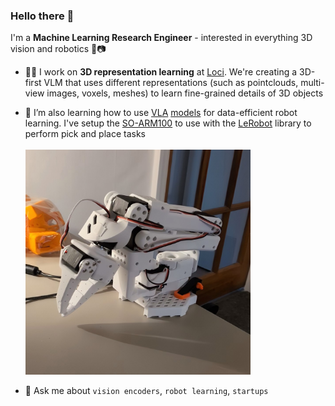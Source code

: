 ### Hello there 👋

I'm a **Machine Learning Research Engineer** - interested in everything 3D vision and robotics 🤖📷

- 🧑‍💻 I work on **3D representation learning** at [Loci](https://www.loci.ai/). We're creating a 3D-first VLM that uses different representations (such as pointclouds, multi-view images, voxels, meshes) to learn fine-grained details of 3D objects
  
- 🦾 I’m also learning how to use [VLA](https://openvla.github.io/) [models](https://diffusion-vla.github.io/) for data-efficient robot learning. I've setup the [SO-ARM100](https://github.com/TheRobotStudio/SO-ARM100) to use with the [LeRobot](https://github.com/huggingface/lerobot) library to perform pick and place tasks <br><br> <img src="assets/so100.jpg" width="360" height="360" alt="">
  
- 💬 Ask me about `vision encoders`, `robot learning`, `startups`
